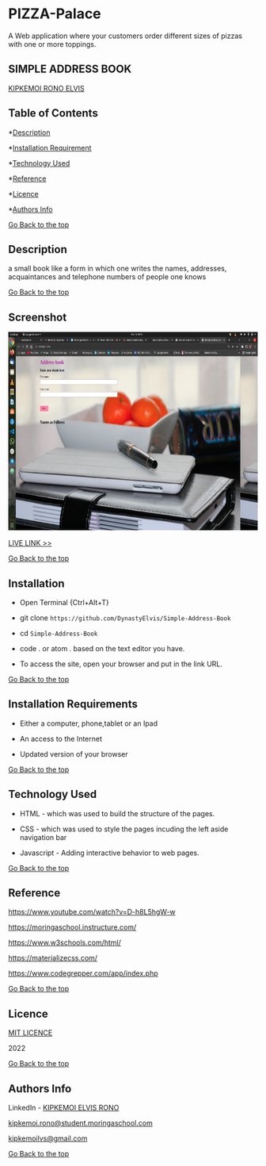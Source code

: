 # PIZZA-Palace
A Web application where your customers order different sizes of pizzas with one or more toppings. 
## SIMPLE ADDRESS BOOK

[KIPKEMOI RONO ELVIS](https://github.com/DynastyElvis)



## Table of Contents

*[Description](#Description)


*[Installation Requirement](#Installation-Requirements)


*[Technology Used](#Technology-Used)


*[Reference](#Reference)


*[Licence](#Licence)


*[Authors Info](#Authors-Info)





[Go Back to the top](#SIMPLE-ADDRESS-BOOK)
## Description
a small book like a form in which one writes the names, addresses, acquaintances and telephone numbers of people one knows


[Go Back to the top](#SIMPLE-ADDRESS-BOOK)

## Screenshot
<img src="https://github.com/DynastyElvis/Simple-Address-Book/blob/main/Screenshot%20from%202022-03-16%2009-09-24.png" width="800px" height="400px">

[LIVE LINK >>](https://dynastyelvis.github.io/Simple-Address-Book/)



[Go Back to the top](#SIMPLE-ADDRESS-BOOK)

## Installation
* Open Terminal {Ctrl+Alt+T}

* git clone ```https://github.com/DynastyElvis/Simple-Address-Book```

* cd ```Simple-Address-Book```

* code . or atom . based on the text editor you have.

* To access the site, open your browser and put in the link URL.


[Go Back to the top](#SIMPLE-ADDRESS-BOOK)

## Installation Requirements

* Either a computer, phone,tablet or an Ipad

* An access to the Internet

* Updated version of your browser

[Go Back to the top](#SIMPLE-ADDRESS-BOOK)

## Technology Used
* HTML - which was used to build the structure of the pages.

* CSS - which was used to style the pages incuding the left aside navigation bar

* Javascript - Adding interactive behavior to web pages.

[Go Back to the top](#SIMPLE-ADDRESS-BOOK)

## Reference
https://www.youtube.com/watch?v=D-h8L5hgW-w

https://moringaschool.instructure.com/ 

https://www.w3schools.com/html/

https://materializecss.com/

https://www.codegrepper.com/app/index.php

[Go Back to the top](#SIMPLE-ADDRESS-BOOK)

## Licence

[MIT LICENCE](https://github.com/DynastyElvis/Simple-Address-Book/blob/main/LICENSE)

2022

[Go Back to the top](#SIMPLE-ADDRESS-BOOK)

## Authors Info
LinkedIn - [KIPKEMOI ELVIS RONO](https://www.linkedin.com/in/elvis-rono-aa3548209/)

kipkemoi.rono@student.moringaschool.com

kipkemoilvs@gmail.com

[Go Back to the top](#SIMPLE-ADDRESS-BOOK)


